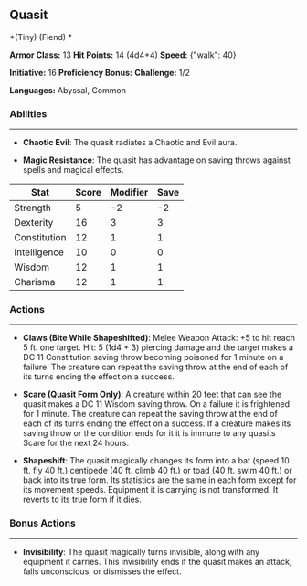 ## Quasit
*(Tiny) (Fiend) *

**Armor Class:** 13
**Hit Points:** 14 (4d4+4)
**Speed:** {"walk": 40}

**Initiative:** 16
**Proficiency Bonus:**
**Challenge:** 1/2

**Languages:** Abyssal, Common

### Abilities
 --- 
- **Chaotic Evil**: The quasit radiates a Chaotic and Evil aura.

- **Magic Resistance**: The quasit has advantage on saving throws against spells and magical effects.



| Stat | Score | Modifier | Save |
| ---- | ---- | ---- | ---- |
| Strength | 5 | -2 | -2 |
| Dexterity | 16 | 3 | 3 |
| Constitution | 12 | 1 | 1 |
| Intelligence | 10 | 0 | 0 |
| Wisdom | 12 | 1 | 1 |
| Charisma | 12 | 1 | 1 |

### Actions
 --- 
- **Claws (Bite While Shapeshifted)**: Melee Weapon Attack: +5 to hit  reach 5 ft.  one target. Hit: 5 (1d4 + 3) piercing damage  and the target makes a DC 11 Constitution saving throw  becoming poisoned for 1 minute on a failure. The creature can repeat the saving throw at the end of each of its turns  ending the effect on a success.

- **Scare (Quasit Form Only)**: A creature within 20 feet that can see the quasit makes a DC 11 Wisdom saving throw. On a failure  it is frightened for 1 minute. The creature can repeat the saving throw at the end of each of its turns  ending the effect on a success. If a creature makes its saving throw or the condition ends for it  it is immune to any quasits Scare for the next 24 hours.

- **Shapeshift**: The quasit magically changes its form into a bat (speed 10 ft.  fly 40 ft.)  centipede (40 ft.  climb 40 ft.)  or toad (40 ft.  swim 40 ft.)  or back into its true form. Its statistics are the same in each form except for its movement speeds. Equipment it is carrying is not transformed. It reverts to its true form if it dies.

### Bonus Actions
 --- 
- **Invisibility**: The quasit magically turns invisible, along with any equipment it carries. This invisibility ends if the quasit makes an attack, falls unconscious, or dismisses the effect.

